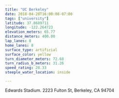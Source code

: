 ```yaml
---
title: "UC Berkeley"
date: 2018-04-28T16:00:08-07:00
tags: ["university"]
latitude: 37.8689711
longitude: -122.264723
elevation_meters: 65.77
distance_meters: 400.00
lap_lanes: 8
home_lanes: 8
surface_type: artificial
surface_color: yellow
turn_diameter_meters: 72.68
turn_radius_b_meters: 31.26
speed_rating: 28.33
steeple_water_location: inside

---
```

Edwards Stadium. 2223 Fulton St, Berkeley, CA 94704
<!--more-->
